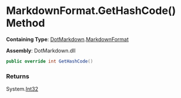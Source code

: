 # MarkdownFormat\.GetHashCode\(\) Method

**Containing Type**: [DotMarkdown](../../README.md)\.[MarkdownFormat](../README.md)

**Assembly**: DotMarkdown\.dll

```csharp
public override int GetHashCode()
```

### Returns

System\.[Int32](https://docs.microsoft.com/en-us/dotnet/api/system.int32)

